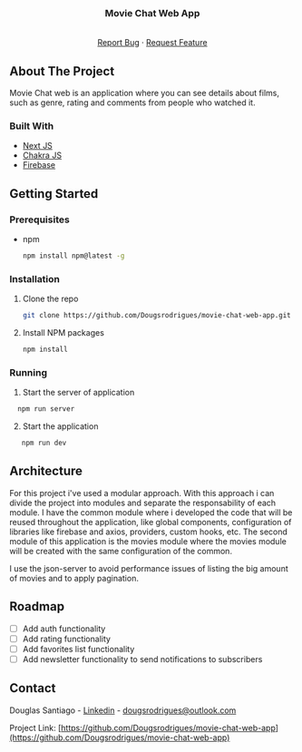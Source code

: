 <br />
<div align="center">
<h3 align="center">Movie Chat Web App</h3>

  <p align="center">
    <br />    
    <a href="https://github.com/Dougsrodrigues/movie-chat-web-app/issues">Report Bug</a>
    ·
    <a href="https://github.com/Dougsrodrigues/movie-chat-web-app/issues">Request Feature</a>
  </p>
</div>

<!-- ABOUT THE PROJECT -->
## About The Project

 Movie Chat web is an application where you can see details about films, such as genre, rating and comments from people who watched it.  

### Built With

* [Next JS](https://nextjs.org/docs)
* [Chakra JS](https://chakra-ui.com/getting-started)
* [Firebase](https://firebase.google.com/docs/guides)

<!-- GETTING STARTED -->
## Getting Started
### Prerequisites
* npm
  ```sh
  npm install npm@latest -g
  ```
### Installation

1. Clone the repo
   ```sh
   git clone https://github.com/Dougsrodrigues/movie-chat-web-app.git
   ```
3. Install NPM packages
   ```sh
   npm install
   ```
### Running

1. Start the server of application
 ```sh
   npm run server
   ```

2. Start the application
```sh
   npm run dev
   ```
## Architecture
For this project i've used a modular approach. With this approach i can divide the project into modules and separate the responsability of each module. 
I have the common module where i developed the code that will be reused throughout the application, like global components, configuration of libraries like firebase and axios, providers, custom hooks, etc.
The second module of this application is the movies module where the movies module will be created with the same configuration of the common. 

I use the json-server to avoid performance issues of listing the big amount of movies and to apply pagination.

<!-- ROADMAP -->
## Roadmap
- [ ] Add auth functionality
- [ ] Add rating functionality
- [ ] Add favorites list functionality
- [ ] Add newsletter functionality to send notifications to subscribers

<!-- CONTACT -->
## Contact

Douglas Santiago - [Linkedin](https://www.linkedin.com/in/douglas-santiago-rodrigues/) - dougsrodrigues@outlook.com

Project Link: [https://github.com/Dougsrodrigues/movie-chat-web-app](https://github.com/Dougsrodrigues/movie-chat-web-app)
